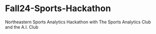 # Fall24-Sports-Hackathon
Northeastern Sports Analytics Hackathon with The Sports Analytics Club and the A.I. Club
